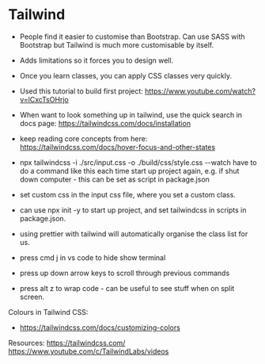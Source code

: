 # Tailwind

- People find it easier to customise than Bootstrap. Can use SASS with Bootstrap but Tailwind is much more customisable by itself.
- Adds limitations so it forces you to design well.
- Once you learn classes, you can apply CSS classes very quickly.

- Used this tutorial to build first project: https://www.youtube.com/watch?v=lCxcTsOHrjo

- When want to look something up in tailwind, use the quick search in docs page: https://tailwindcss.com/docs/installation

- keep reading core concepts from here: https://tailwindcss.com/docs/hover-focus-and-other-states

- npx tailwindcss -i ./src/input.css -o ./build/css/style.css --watch have to do a command like this each time start up project again, e.g. if shut down computer - this can be set as script in package.json

- set custom css in the input css file, where you set a custom class.

- can use npx init -y to start up project, and set tailwindcss in scripts in package.json.

- using prettier with tailwind will automatically organise the class list for us.

- press cmd j in vs code to hide show terminal
- press up down arrow keys to scroll through previous commands
- press alt z to wrap code - can be useful to see stuff when on split screen.

Colours in Tailwind CSS:

- https://tailwindcss.com/docs/customizing-colors

Resources:
https://tailwindcss.com/
https://www.youtube.com/c/TailwindLabs/videos
